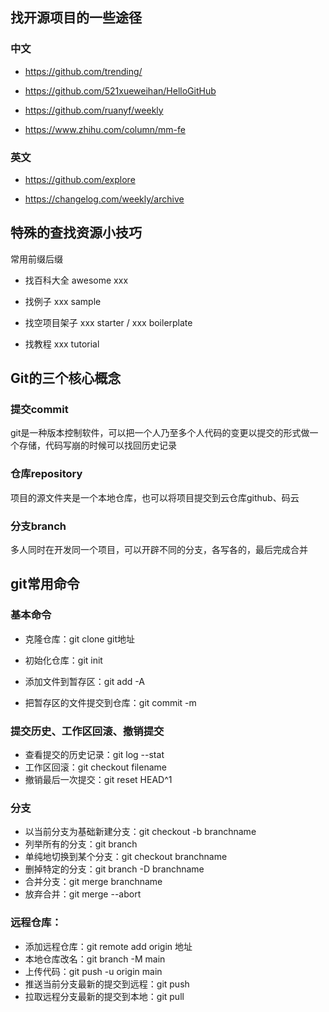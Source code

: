 ## 找开源项目的一些途径

### 中文

- https://github.com/trending/

- https://github.com/521xueweihan/HelloGitHub

- https://github.com/ruanyf/weekly

- https://www.zhihu.com/column/mm-fe

### 英文

- https://github.com/explore

- https://changelog.com/weekly/archive

## 特殊的查找资源小技巧
常用前缀后缀 
- 找百科大全 awesome xxx

- 找例子 xxx sample

- 找空项目架子 xxx starter / xxx boilerplate 

- 找教程  xxx tutorial

## Git的三个核心概念
### 提交commit

git是一种版本控制软件，可以把一个人乃至多个人代码的变更以提交的形式做一个存储，代码写崩的时候可以找回历史记录

 ### 仓库repository

项目的源文件夹是一个本地仓库，也可以将项目提交到云仓库github、码云

### 分支branch

多人同时在开发同一个项目，可以开辟不同的分支，各写各的，最后完成合并

## git常用命令

### 基本命令

- 克隆仓库：git clone git地址

- 初始化仓库：git init 

- 添加文件到暂存区：git add -A 

- 把暂存区的文件提交到仓库：git commit -m 

### 提交历史、工作区回滚、撤销提交

- 查看提交的历史记录：git log --stat 
- 工作区回滚：git checkout filename
- 撤销最后一次提交：git reset HEAD^1 

### 分支

- 以当前分支为基础新建分支：git checkout -b branchname 
- 列举所有的分支：git branch 
- 单纯地切换到某个分支：git checkout branchname 
- 删掉特定的分支：git branch -D branchname 
- 合并分支：git merge branchname 
- 放弃合并：git merge --abort 

### 远程仓库：

- 添加远程仓库：git remote add origin 地址
- 本地仓库改名：git branch -M main
- 上传代码：git push -u origin main
- 推送当前分支最新的提交到远程：git push 
- 拉取远程分支最新的提交到本地：git pull	